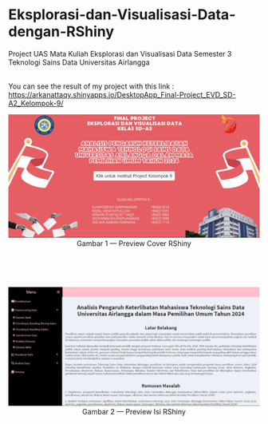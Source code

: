 # Eksplorasi-dan-Visualisasi-Data-dengan-RShiny
Project UAS Mata Kuliah Eksplorasi dan Visualisasi Data Semester 3 Teknologi Sains Data Universitas Airlangga <br><br>

You can see the result of my project with this link : https://arkanattaqy.shinyapps.io/DesktopApp_Final-Project_EVD_SD-A2_Kelompok-9/

<p align="center">
    <kbd> <img width="750" alt="cover" src="https://github.com/arknsa/Eksplorasi-dan-Visualisasi-Data-dengan-RShiny/blob/main/preview_cover.jpg"> </kbd> <br>
    Gambar 1 — Preview Cover RShiny
</p>
<br> <br> <br>
<p align="center">
    <kbd> <img width="750" alt="isi" src="https://github.com/arknsa/Eksplorasi-dan-Visualisasi-Data-dengan-RShiny/blob/main/preview_isi.jpg"> </kbd> <br>
    Gambar 2 — Preview Isi RShiny
</p>
